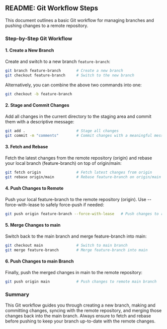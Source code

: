 ## README: Git Workflow Steps

This document outlines a basic Git workflow for managing branches and pushing changes to a remote repository.

### Step-by-Step Git Workflow

#### 1. Create a New Branch

Create and switch to a new branch `feature-branch`:

```bash
git branch feature-branch       # Create a new branch
git checkout feature-branch     # Switch to the new branch
```
Alternatively, you can combine the above two commands into one:

```bash
git checkout -b feature-branch
```

#### 2. Stage and Commit Changes
Add all changes in the current directory to the staging area and commit them with a descriptive message:

```bash
git add .                       # Stage all changes
git commit -m "comments"        # Commit changes with a meaningful message
```
#### 3. Fetch and Rebase
Fetch the latest changes from the remote repository (origin) and rebase your local branch (feature-branch) on top of origin/main:

```bash
git fetch origin                # Fetch latest changes from origin
git rebase origin/main          # Rebase feature-branch on origin/main
```
#### 4. Push Changes to Remote
Push your local feature-branch to the remote repository (origin). Use --force-with-lease to safely force-push if needed:

```bash
git push origin feature-branch --force-with-lease   # Push changes to remote feature-branch
```

#### 5. Merge Changes to main
Switch back to the main branch and merge feature-branch into main:

```bash
git checkout main               # Switch to main branch
git merge feature-branch        # Merge feature-branch into main

```

#### 6. Push Changes to main Branch
Finally, push the merged changes in main to the remote repository:

```bash
git push origin main            # Push changes to remote main branch

```

### Summary

This Git workflow guides you through creating a new branch, making and committing changes, syncing with the remote repository, and merging those changes back into the main branch. Always ensure to fetch and rebase before pushing to keep your branch up-to-date with the remote changes.
